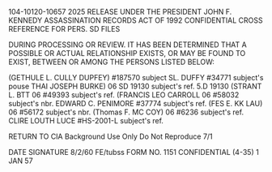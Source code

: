 104-10120-10657 2025 RELEASE UNDER THE PRESIDENT JOHN F. KENNEDY ASSASSINATION RECORDS ACT OF 1992
CONFIDENTIAL
CROSS REFERENCE FOR PERS. SD FILES

DURING PROCESSING OR REVIEW. IT HAS BEEN DETERMINED THAT A POSSIBLE OR ACTUAL RELATIONSHIP EXISTS, OR MAY BE FOUND TO EXIST, BETWEEN OR AMONG THE PERSONS LISTED BELOW:

(GETHULE L. CULLY DUPFEY) #187570 subject
SL. DUFFY #34771 subject's pouse
THAI JOSEPH BURKE) 06 SD 19130 subject's ref.
5.D 19130
(STRANT L. BTT 06 #49393 subject's ref.
(FRANCIS LEO CARROLL 06 #58032 subject's nbr.
EDWARD C. PENIMORE #37774 subject's ref.
(FES E. KK LAU) 06 #56172 subject's nbr.
(Thomas F. MC COY) 06 #6236 subject's ref.
CLIRE LOUTH LUCE #HS-2001-L subject's ref.

RETURN TO CIA
Background Use Only
Do Not Reproduce
7/1

DATE SIGNATURE
8/2/60 FE/tubss
FORM NO. 1151 CONFIDENTIAL (4-35)
1 JAN 57
